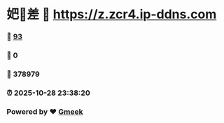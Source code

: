 # 妑🔭差 :link: https://z.zcr4.ip-ddns.com 
### :page_facing_up: [93](https://z.zcr4.ip-ddns.com/tag.html) 
### :speech_balloon: 0 
### :hibiscus: 378979 
### :alarm_clock: 2025-10-28 23:38:20 
### Powered by :heart: [Gmeek](https://github.com/Meekdai/Gmeek)
